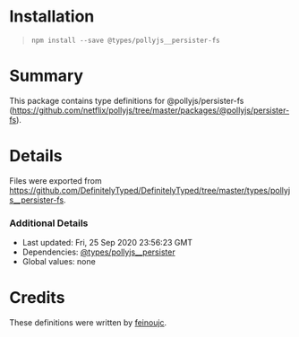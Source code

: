 # Installation
> `npm install --save @types/pollyjs__persister-fs`

# Summary
This package contains type definitions for @pollyjs/persister-fs (https://github.com/netflix/pollyjs/tree/master/packages/@pollyjs/persister-fs).

# Details
Files were exported from https://github.com/DefinitelyTyped/DefinitelyTyped/tree/master/types/pollyjs__persister-fs.

### Additional Details
 * Last updated: Fri, 25 Sep 2020 23:56:23 GMT
 * Dependencies: [@types/pollyjs__persister](https://npmjs.com/package/@types/pollyjs__persister)
 * Global values: none

# Credits
These definitions were written by [feinoujc](https://github.com/feinoujc).
